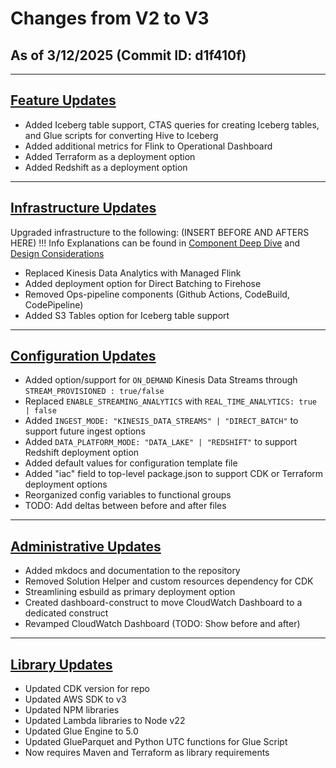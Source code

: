 # Changes from V2 to V3

## As of 3/12/2025 (Commit ID: d1f410f)
---

## <u>Feature Updates</u>
- Added Iceberg table support, CTAS queries for creating Iceberg tables, and Glue scripts for converting Hive to Iceberg
- Added additional metrics for Flink to Operational Dashboard
- Added Terraform as a deployment option
- Added Redshift as a deployment option
---

## <u>Infrastructure Updates</u>
Upgraded infrastructure to the following: (INSERT BEFORE AND AFTERS HERE)
!!! Info
    Explanations can be found in [Component Deep Dive](../component-deep-dive.md) and [Design Considerations](../design-considerations.md)
- Replaced Kinesis Data Analytics with Managed Flink
- Added deployment option for Direct Batching to Firehose
- Removed Ops-pipeline components (Github Actions, CodeBuild, CodePipeline)
- Added S3 Tables option for Iceberg table support
---

## <u>Configuration Updates</u>
- Added option/support for `ON_DEMAND` Kinesis Data Streams through `STREAM_PROVISIONED : true/false`
- Replaced `ENABLE_STREAMING_ANALYTICS` with `REAL_TIME_ANALYTICS: true | false`
- Added `INGEST_MODE: "KINESIS_DATA_STREAMS" | "DIRECT_BATCH"` to support future ingest options
- Added `DATA_PLATFORM_MODE: "DATA_LAKE" | "REDSHIFT"` to support Redshift deployment option
- Added default values for configuration template file
- Added "iac" field to top-level package.json to support CDK or Terraform deployment options
- Reorganized config variables to functional groups
- TODO: Add deltas between before and after files
---

## <u>Administrative Updates</u>
- Added mkdocs and documentation to the repository
- Removed Solution Helper and custom resources dependency for CDK
- Streamlining esbuild as primary deployment option
- Created dashboard-construct to move CloudWatch Dashboard to a dedicated construct
- Revamped CloudWatch Dashboard (TODO: Show before and after)
---

## <u>Library Updates</u>
- Updated CDK version for repo
- Updated AWS SDK to v3
- Updated NPM libraries
- Updated Lambda libraries to Node v22
- Updated Glue Engine to 5.0
- Updated GlueParquet and Python UTC functions for Glue Script
- Now requires Maven and Terraform as library requirements